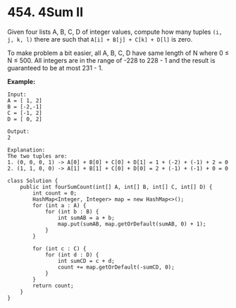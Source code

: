 # 454. 4Sum II

Given four lists A, B, C, D of integer values, compute how many tuples `(i, j, k, l)` there are such that `A[i] + B[j] + C[k] + D[l]` is zero.

To make problem a bit easier, all A, B, C, D have same length of N where 0 ≤ N ≤ 500. All integers are in the range of -228 to 228 - 1 and the result is guaranteed to be at most 231 - 1.

**Example:**

```text
Input:
A = [ 1, 2]
B = [-2,-1]
C = [-1, 2]
D = [ 0, 2]

Output:
2

Explanation:
The two tuples are:
1. (0, 0, 0, 1) -> A[0] + B[0] + C[0] + D[1] = 1 + (-2) + (-1) + 2 = 0
2. (1, 1, 0, 0) -> A[1] + B[1] + C[0] + D[0] = 2 + (-1) + (-1) + 0 = 0
```

```text
class Solution {
    public int fourSumCount(int[] A, int[] B, int[] C, int[] D) {
        int count = 0;
        HashMap<Integer, Integer> map = new HashMap<>();
        for (int a : A) {
            for (int b : B) {
                int sumAB = a + b;
                map.put(sumAB, map.getOrDefault(sumAB, 0) + 1);
            }
        }
        
        for (int c : C) {
            for (int d : D) {
                int sumCD = c + d;
                count += map.getOrDefault(-sumCD, 0);
            }
        }
        return count;
    }
}
```

